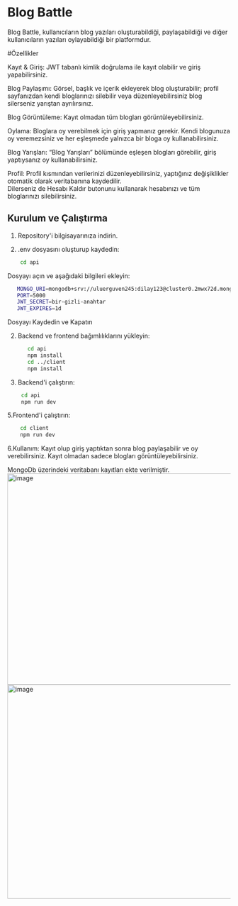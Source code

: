 # Blog Battle

Blog Battle, kullanıcıların blog yazıları oluşturabildiği, paylaşabildiği ve diğer kullanıcıların yazıları oylayabildiği bir platformdur.

#Özellikler

Kayıt & Giriş: JWT tabanlı kimlik doğrulama ile kayıt olabilir ve giriş yapabilirsiniz.

Blog Paylaşımı: Görsel, başlık ve içerik ekleyerek blog oluşturabilir; profil sayfanızdan kendi bloglarınızı silebilir veya düzenleyebilirsiniz blog silerseniz yarıştan ayrılırsınız.

Blog Görüntüleme: Kayıt olmadan tüm blogları görüntüleyebilirsiniz.

Oylama: Bloglara oy verebilmek için giriş yapmanız gerekir. Kendi blogunuza oy veremezsiniz ve her eşleşmede yalnızca bir bloga oy kullanabilirsiniz.

Blog Yarışları: “Blog Yarışları” bölümünde eşleşen blogları görebilir, giriş yaptıysanız oy kullanabilirsiniz.

Profil: Profil kısmından verilerinizi düzenleyebilirsiniz, yaptığınız değişiklikler otomatik olarak veritabanına kaydedilir.  
Dilerseniz de Hesabı Kaldır butonunu kullanarak hesabınızı ve tüm bloglarınızı silebilirsiniz.

## Kurulum ve Çalıştırma

1. Repository'i bilgisayarınıza indirin.

2. .env dosyasını oluşturup kaydedin:

```bash
    cd api
```

Dosyayı açın ve aşağıdaki bilgileri ekleyin:
```bash
   MONGO_URI=mongodb+srv://uluerguven245:dilay123@cluster0.2mwx72d.mongodb.net/?retryWrites=true&w=majority&appName=Cluster0
   PORT=5000
   JWT_SECRET=bir-gizli-anahtar
   JWT_EXPIRES=1d 
```

Dosyayı Kaydedin ve Kapatın

2. Backend ve frontend bağımlılıklarını yükleyin:
   ```bash
      cd api
      npm install
      cd ../client
      npm install
   ```
4. Backend'i çalıştırın:
    ```bash
     cd api
     npm run dev
    ```
  
5.Frontend'i çalıştırın:
 ```bash
     cd client
     npm run dev
   ```

6.Kullanım:
  Kayıt olup giriş yaptıktan sonra blog paylaşabilir ve oy verebilirsiniz.
  Kayıt olmadan sadece blogları görüntüleyebilirsiniz.

  MongoDb üzerindeki veritabanı kayıtları ekte verilmiştir.
<img width="1161" height="476" alt="image" src="https://github.com/user-attachments/assets/fb2cf8ce-84a6-43c4-b114-607a3d0274dd" />
<img width="1087" height="483" alt="image" src="https://github.com/user-attachments/assets/f29e6c94-f279-42a2-8942-06385caeac01" />


